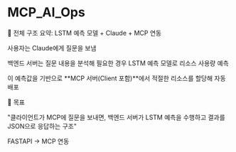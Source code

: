 # MCP_AI_Ops

📌 전체 구조 요약: LSTM 예측 모델 + Claude + MCP 연동

사용자는 Claude에게 질문을 보냄

백엔드 서버는 질문 내용을 분석해 필요한 경우 LSTM 예측 모델로 리소스 사용량 예측

이 예측값을 기반으로 **MCP 서버(Client 포함)**에서 적절한 리소스를 할당해 자동 배포

🎯 목표

"클라이언트가 MCP에 질문을 보내면, 백엔드 서버가 LSTM 예측을 수행하고 결과를 JSON으로 응답하는 구조"

FASTAPI -> MCP 연동